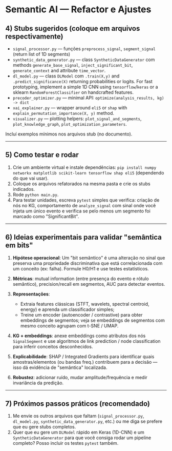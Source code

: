 # Semantic AI — Refactor e Ajustes

## 4) Stubs sugeridos (coloque em arquivos respectivamente)

* `signal_processor.py` — funções `preprocess_signal`, `segment_signal` (return list of 1D segments)
* `synthetic_data_generator.py` — class `SyntheticDataGenerator` com methods `generate_base_signal`, `inject_significant_bit`, `generate_context` and attribute `time_vector`.
* `dl_model.py` — class `DLModel` com `.train(X,y)` and `.predict_significance(X)` returning probabilities or logits. For fast prototyping, implement a simple 1D CNN using `tensorflow`/`keras` or a sklearn `RandomForestClassifier` on handcrafted features.
* `precoder_optimizer.py` — minimal API: `optimize(analysis_results, kg) -> dict`
* `xai_explainer.py` — wrapper around `eli5` or `shap` with `explain_permutation_importance(X, y)` method.
* `visualizer.py` — plotting helpers: `plot_signal_and_segments`, `plot_knowledge_graph`, `plot_optimization_parameters`.

Incluí exemplos mínimos nos arquivos stub (no documento).

---

## 5) Como testar e rodar

1. Crie um ambiente virtual e instale dependências: `pip install numpy networkx matplotlib scikit-learn tensorflow shap eli5` (dependendo do que vai usar).
2. Coloque os arquivos refatorados na mesma pasta e crie os stubs indicados.
3. Rode `python main.py`.
4. Para testar unidades, escreva `pytest` simples que verifica: criação de nós no KG, comportamento de `analyze_signal` com sinal onde você injeta um único evento e verifica se pelo menos um segmento foi marcado como "SignificantBit".

---

## 6) Ideias experimentais para validar "semântica em bits"

1. **Hipótese operacional**: Um "bit semântico" é uma alteração no sinal que preserva uma propriedade discriminativa que está correlacionada com um conceito (ex: falha). Formule H0/H1 e use testes estatísticos.
2. **Métricas**: mutual information (entre presença do evento e rótulo semântico), precision/recall em segmentos, AUC para detectar eventos.
3. **Representações**:

   * Extraia features clássicas (STFT, wavelets, spectral centroid, energy) e aprenda um classificador simples;
   * Treine um encoder (autoencoder / contrastive) para obter embeddings de segmentos; veja se embeddings de segmentos com mesmo conceito agrupam com t-SNE / UMAP.
4. **KG + embeddings**: anexe embeddings como atributos dos nós `SignalSegment` e use algoritmos de link prediction / node classification para inferir conceitos desconhecidos.
5. **Explicabilidade**: SHAP / Integrated Gradients para identificar quais amostras/elementos (ou bandas freq.) contribuem para a decisão — isso dá evidência de "semântica" localizada.
6. **Robustez**: adicionar ruído, mudar amplitude/frequência e medir invariância da predição.

---

## 7) Próximos passos práticos (recomendado)

1. Me envie os outros arquivos que faltam (`signal_processor.py`, `dl_model.py`, `synthetic_data_generator.py`, etc.) ou me diga se prefere que eu gere stubs completos.
2. Quer que eu gere um `DLModel` rápido em Keras (1D-CNN) e um `SyntheticDataGenerator` para que você consiga rodar um pipeline completo? Posso incluir os testes `pytest` também.